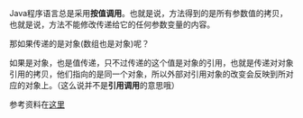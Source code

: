 Java程序语言总是采用**按值调用**。也就是说，方法得到的是所有参数值的拷贝，也就是说，方法不能修改传递给它的任何参数变量的内容。

那如果传递的是对象(数组也是对象)呢？

如果是对象，也是值传递，只不过传递的这个值是对象的引用，也就是传递对对象引用的拷贝，他们指向的是同一个对象，所以外部对引用对象的改变会反映到所对应的对象上。（这么说并不是**引用调用**的意思哦）

参考资料在[这里](https://github.com/Snailclimb/JavaGuide/blob/master/docs/java/basis/Java%E5%9F%BA%E7%A1%80%E7%9F%A5%E8%AF%86.md#141-%E4%BB%80%E4%B9%88%E6%98%AF%E6%96%B9%E6%B3%95%E7%9A%84%E8%BF%94%E5%9B%9E%E5%80%BC%E8%BF%94%E5%9B%9E%E5%80%BC%E5%9C%A8%E7%B1%BB%E7%9A%84%E6%96%B9%E6%B3%95%E9%87%8C%E7%9A%84%E4%BD%9C%E7%94%A8%E6%98%AF%E4%BB%80%E4%B9%88)

